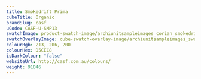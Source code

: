 ```yaml
---
title: Smokedrift Prima
cubeTitle: Organic
brandSlug: casf
uCode: CASF-U-SMP13
swatchImage: product-swatch-image/archiunitsampleimages_corian_smokedrift-prima.jpg
swatchOverlayImage: cube-swatch-overlay-image/archiunitsampleimages_swatch-overlay_corian.png
colourRgb: 213, 206, 200
colourHex: D5CEC8
isDarkColour: "false"
websiteUrl: http://casf.com.au/colours/
weight: 91046
---
```

